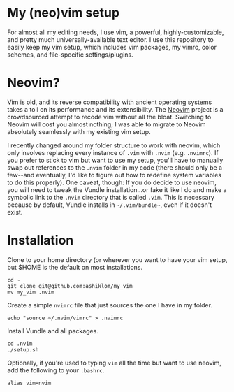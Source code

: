 # My (neo)vim setup
For almost all my editing needs, I use vim, a powerful, highly-customizable, and pretty much universally-available text editor. I use this repository to easily keep my vim setup, which includes vim packages, my vimrc, color schemes, and file-specific settings/plugins.

# Neovim?
Vim is old, and its reverse compatibility with ancient operating systems takes a toll on its performance and its extensibility. The [Neovim](neovim.io) project is a crowdsourced attempt to recode vim without all the bloat. Switching to Neovim will cost you almost nothing; I was able to migrate to Neovim absolutely seamlessly with my existing vim setup.

I recently changed around my folder structure to work with neovim, which only involves replacing every instance of `.vim` with `.nvim` (e.g. `.nvimrc`). If you prefer to stick to vim but want to use my setup, you'll have to manually swap out references to the `.nvim` folder in my code (there should only be a few--and eventually, I'd like to figure out how to redefine system variables to do this properly). One caveat, though: If you do decide to use neovim, you will need to tweak the Vundle installation...or fake it like I do and make a symbolic link to the `.nvim` directory that is called `.vim`. This is necessary because by default, Vundle installs in `~/.vim/bundle~`, even if it doesn't exist.

# Installation
Clone to your home directory (or wherever you want to have your vim setup, but $HOME is the default on most installations.

```
cd ~
git clone git@github.com:ashiklom/my_vim
mv my_vim .nvim
```

Create a simple `nvimrc` file that just sources the one I have in my folder.
```
echo "source ~/.nvim/vimrc" > .nvimrc
```

Install Vundle and all packages.
```
cd .nvim
./setup.sh
```

Optionally, if you're used to typing `vim` all the time but want to use neovim, add the following to your `.bashrc`.
```
alias vim=nvim
```

